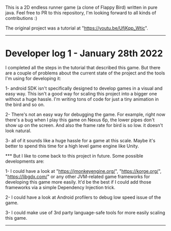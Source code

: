 This is a 2D endless runner game (a clone of Flappy Bird) written in pure java.
Feel free to PR to this repository, I'm looking forward to all kinds of contributions :)

The original project was a tutorial at "https://youtu.be/UfjKpp_Wtic".

________________________________________________________________________

# Developer log 1 - January 28th 2022

I completed all the steps in the tutorial that described this game. But there are a couple of problems about the current state of the project and the tools I'm using for developing it:

1- android SDK isn't specifically designed to develop games in a visual and easy way. This isn't a good way for scaling this project into a bigger one without a huge hassle. I'm writing tons of code for just a tiny animation in the bird and so on.

2- There's not an easy way for debugging the game. For example, right now there's a bug when I play this game on Nexus 6p, the lower pipes don't show up on the screen. And also the frame rate for bird is so low. it doesn't look natural.

3- all of it sounds like a huge hassle for a game at this scale. Maybe it's better to spend this time for a high level game engine like Unity.

*** But I like to come back to this project in future. Some possible developments are:

1- I could have a look at "https://jmonkeyengine.org/", "https://korge.org/", "https://libgdx.com/" or any other JVM-related game frameworks for developing this game more easily. It'd be the best if I could add those frameworks via a simple Dependency Injection trick.

2- I could have a look at Android profilers to debug low speed issue of the game.

3- I could make use of 3rd party language-safe tools for more easily scaling this game. 

________________________________________________________________________
